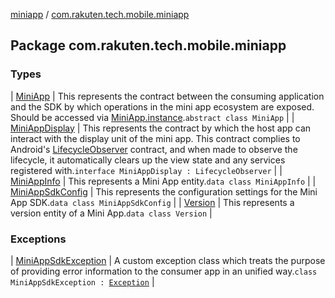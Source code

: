 [miniapp](../index.md) / [com.rakuten.tech.mobile.miniapp](./index.md)

## Package com.rakuten.tech.mobile.miniapp

### Types

| [MiniApp](-mini-app/index.md) | This represents the contract between the consuming application and the SDK by which operations in the mini app ecosystem are exposed. Should be accessed via [MiniApp.instance](-mini-app/instance.md).`abstract class MiniApp` |
| [MiniAppDisplay](-mini-app-display/index.md) | This represents the contract by which the host app can interact with the display unit of the mini app. This contract complies to Android's [LifecycleObserver](#) contract, and when made to observe the lifecycle, it automatically clears up the view state and any services registered with.`interface MiniAppDisplay : LifecycleObserver` |
| [MiniAppInfo](-mini-app-info/index.md) | This represents a Mini App entity.`data class MiniAppInfo` |
| [MiniAppSdkConfig](-mini-app-sdk-config/index.md) | This represents the configuration settings for the Mini App SDK.`data class MiniAppSdkConfig` |
| [Version](-version/index.md) | This represents a version entity of a Mini App.`data class Version` |

### Exceptions

| [MiniAppSdkException](-mini-app-sdk-exception/index.md) | A custom exception class which treats the purpose of providing error information to the consumer app in an unified way.`class MiniAppSdkException : `[`Exception`](https://kotlinlang.org/api/latest/jvm/stdlib/kotlin/-exception/index.html) |

